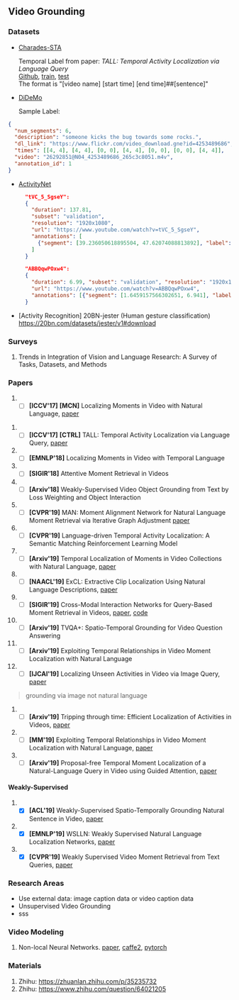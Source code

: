 ## Video Grounding

### Datasets
* [Charades-STA](https://allenai.org/plato/charades/)

  Temporal Label from paper: *TALL: Temporal Activity Localization via Language Query*\
  [Github](https://github.com/jiyanggao/TALL), [train](https://drive.google.com/file/d/1ZjG7wJpPSMIBYnW7BAG2u9VVEoNvFm5c/view), [test](https://drive.google.com/file/d/1QG4MXFkoj6JFU0YK5olTY75xTARKSW5e/view)\
  The format is "[video name] [start time] [end time]##[sentence]"

* [DiDeMo](https://github.com/LisaAnne/LocalizingMoments)

  Sample Label:
```json
{
  "num_segments": 6,
  "description": "someone kicks the bug towards some rocks.",
  "dl_link": "https://www.flickr.com/video_download.gne?id=4253489686",
  "times": [[4, 4], [4, 4], [0, 0], [4, 4], [0, 0], [0, 0], [4, 4]],
  "video": "26292851@N04_4253489686_265c3c8051.m4v",
  "annotation_id": 1
}
```

* [ActivityNet](http://activity-net.org/download.html)

  ```json
    "tVC_5_SgseY":
    {
      "duration": 137.81,
      "subset": "validation",
      "resolution": "1920x1080",
      "url": "https://www.youtube.com/watch?v=tVC_5_SgseY",
      "annotations": [
        {"segment": [39.236050618895504, 47.62074088813892], "label": "Making a sandwich"}, {"segment": [72.55981963768346, 89.9741763507275], "label": "Making a sandwich"}
      ]
    }

    "ABBQqwPOxw4":
    {
      "duration": 6.99, "subset": "validation", "resolution": "1920x1080",
      "url": "https://www.youtube.com/watch?v=ABBQqwPOxw4",
      "annotations": [{"segment": [1.6459157566302651, 6.941], "label": "Tennis serve with ball bouncing"}]
    }
  ```

* [Activity Recognition] 20BN-jester (Human gesture classification) https://20bn.com/datasets/jester/v1#download

### Surveys
1. Trends in Integration of Vision and Language Research: A Survey of Tasks, Datasets, and Methods

<!-- ### Background

* Few-shot Learning (Review): https://msiam.github.io/Few-Shot-Learning/ -->

### Papers

1. - [ ] **[ICCV'17]** **[MCN]** Localizing Moments in Video with Natural Language, [paper](https://people.eecs.berkeley.edu/~lisa_anne/didemo/paper_arxiv.pdf)
<!-- ![MCN](docs/images/MCN.png) -->
1. - [ ] **[ICCV'17]** **[CTRL]** TALL: Temporal Activity Localization via Language Query, [paper](https://arxiv.org/abs/1705.02101)

1. - [ ] **[EMNLP'18]** Localizing Moments in Video with Temporal Language
1. - [ ] **[SIGIR'18]** Attentive Moment Retrieval in Videos
1. - [ ] **[Arxiv'18]** Weakly-Supervised Video Object Grounding from Text by Loss Weighting and Object Interaction

1. - [ ] **[CVPR'19]** MAN: Moment Alignment Network for Natural Language Moment Retrieval via Iterative Graph Adjustment [paper](https://arxiv.org/abs/1812.00087)
1. - [ ] **[CVPR'19]** Language-driven Temporal Activity Localization: A Semantic Matching Reinforcement Learning Model

1. - [ ] **[Arxiv'19]** Temporal Localization of Moments in Video Collections with Natural Language, [paper](https://arxiv.org/abs/1907.12763)
1. - [ ] **[NAACL'19]** ExCL: Extractive Clip Localization Using Natural Language Descriptions, [paper](https://arxiv.org/pdf/1904.02755.pdf)
1. - [ ] **[SIGIR'19]** Cross-Modal Interaction Networks for Query-Based Moment Retrieval in Videos, [paper](https://arxiv.org/pdf/1906.02497.pdf), [code](https://github.com/ikuinen/CMIN_moment_retrieval)
1. - [ ] **[Arxiv'19]** TVQA+: Spatio-Temporal Grounding for Video Question Answering

1. - [ ] **[Arxiv'19]** Exploiting Temporal Relationships in Video Moment Localization with Natural Language

1. - [ ] **[IJCAI'19]** Localizing Unseen Activities in Video via Image Query, [paper](https://arxiv.org/pdf/1906.12165.pdf)
> grounding via image not natural language

1. - [ ] **[Arxiv'19]** Tripping through time: Efficient Localization of Activities in Videos, [paper](https://arxiv.org/pdf/1904.09936.pdf)

1. - [ ] **[MM'19]** Exploiting Temporal Relationships in Video Moment
Localization with Natural Language, [paper](https://arxiv.org/abs/1908.03846)

1. - [ ] **[Arxiv'19]** Proposal-free Temporal Moment Localization of a Natural-Language Query in Video using Guided Attention, [paper](https://arxiv.org/abs/1908.07236)

  #### Weakly-Supervised
1. - [x] **[ACL'19]**  Weakly-Supervised Spatio-Temporally Grounding Natural Sentence in Video, [paper](https://arxiv.org/pdf/1906.02549.pdf)
1. - [x] **[EMNLP'19]** WSLLN: Weakly Supervised Natural Language Localization Networks, [paper](https://arxiv.org/abs/1909.00239)
1. - [x] **[CVPR'19]** Weakly Supervised Video Moment Retrieval from Text Queries, [paper](https://arxiv.org/pdf/1904.03282.pdf)

### Research Areas
* Use external data: image caption data or video caption data
* Unsupervised Video Grounding
* sss

### Video Modeling
1. Non-local Neural Networks. [paper](https://arxiv.org/pdf/1711.07971.pdf), [caffe2](https://github.com/facebookresearch/video-nonlocal-net), [pytorch](https://github.com/AlexHex7/Non-local_pytorch)


### Materials
1. Zhihu: https://zhuanlan.zhihu.com/p/35235732
1. Zhihu: https://www.zhihu.com/question/64021205

